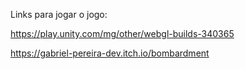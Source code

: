 Links para jogar o jogo:

https://play.unity.com/mg/other/webgl-builds-340365

https://gabriel-pereira-dev.itch.io/bombardment
